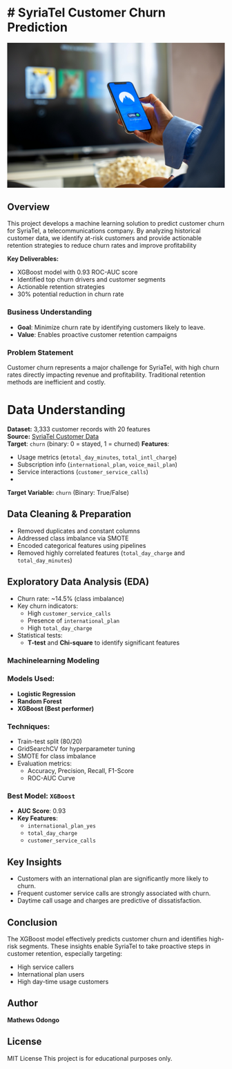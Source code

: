# # SyriaTel Customer Churn Prediction

![Telecom Churn Analysis](images/telcomimage.jpg)

## Overview
This project develops a machine learning solution to predict customer churn for SyriaTel, a telecommunications company. By analyzing historical customer data, we identify at-risk customers and provide actionable retention strategies to reduce churn rates and improve profitability

**Key Deliverables:**
- XGBoost model with 0.93 ROC-AUC score
- Identified top churn drivers and customer segments
- Actionable retention strategies
- 30% potential reduction in churn rate
  
### Business Understanding
- **Goal**: Minimize churn rate by identifying customers likely to leave.
- **Value**: Enables proactive customer retention campaigns
### Problem Statement
Customer churn represents a major challenge for SyriaTel, with high churn rates directly impacting revenue and profitability. Traditional retention methods are inefficient and costly.

# Data Understanding
**Dataset:** 3,333 customer records with 20 features  
**Source:** [SyriaTel Customer Data](https://www.kaggle.com/datasets/becksddf/churn-in-telecoms-dataset)  
 **Target**: `churn` (binary: 0 = stayed, 1 = churned)
 **Features**:
  - Usage metrics (e`total_day_minutes`, `total_intl_charge`)
  - Subscription info (`international_plan`, `voice_mail_plan`)
  - Service interactions (`customer_service_calls`)
  - 
**Target Variable:** `churn` (Binary: True/False)  

## Data Cleaning & Preparation

- Removed duplicates and constant columns
- Addressed class imbalance via SMOTE
- Encoded categorical features using pipelines
- Removed highly correlated features (`total_day_charge` and `total_day_minutes`)

## Exploratory Data Analysis (EDA)

- Churn rate: ~14.5% (class imbalance)
- Key churn indicators:
  - High `customer_service_calls`
  - Presence of `international_plan`
  - High `total_day_charge`
- Statistical tests:
  - **T-test** and **Chi-square** to identify significant features
    
### Machinelearning Modeling
### Models Used:
- **Logistic Regression**
- **Random Forest**
- **XGBoost (Best performer)**

### Techniques:
- Train-test split (80/20)
- GridSearchCV for hyperparameter tuning
- SMOTE for class imbalance
- Evaluation metrics:
  - Accuracy, Precision, Recall, F1-Score
  - ROC-AUC Curve
### Best Model: `XGBoost`
- **AUC Score**: 0.93
- **Key Features**:
  - `international_plan_yes`
  - `total_day_charge`
  - `customer_service_calls`
## Key Insights
- Customers with an international plan are significantly more likely to churn.
- Frequent customer service calls are strongly associated with churn.
- Daytime call usage and charges are predictive of dissatisfaction.

## Conclusion
The XGBoost model effectively predicts customer churn and identifies high-risk segments. These insights enable SyriaTel to take proactive steps in customer retention, especially targeting:
- High service callers
- International plan users
- High day-time usage customers

## Author

**Mathews Odongo**

## License
MIT License 
This project is for educational purposes only.





